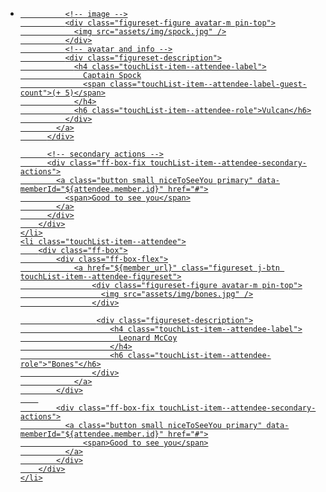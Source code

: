<!-- HTML -->

<div class="doc-box">
  <ul class="touchList">
	<li class="touchList-item--attendee">
		<div class="ff-box">
		  <div class="ff-box-flex">
			<a href="${member_url}" class="figureset j-btn touchList-item--attendee-figureset">
			  
			  <!-- image -->
			  <div class="figureset-figure avatar-m pin-top">
				<img src="assets/img/spock.jpg" />
			  </div>
			  <!-- avatar and info -->
			  <div class="figureset-description">
				<h4 class="touchList-item--attendee-label">
				  Captain Spock
				  <span class="touchList-item--attendee-label-guest-count">(+ 5)</span>
				</h4>
				<h6 class="touchList-item--attendee-role">Vulcan</h6>
			  </div>
			</a>
		  </div>

		  <!-- secondary actions -->
		  <div class="ff-box-fix touchList-item--attendee-secondary-actions">
			<a class="button small niceToSeeYou primary" data-memberId="${attendee.member.id}" href="#">
			  <span>Good to see you</span>
			</a>
		  </div>
		</div>
	</li>
	<li class="touchList-item--attendee">
		<div class="ff-box">
			<div class="ff-box-flex">
				<a href="${member_url}" class="figureset j-btn touchList-item--attendee-figureset">
					<div class="figureset-figure avatar-m pin-top">
					  <img src="assets/img/bones.jpg" />
					</div>

					 <div class="figureset-description">
						<h4 class="touchList-item--attendee-label">
						  Leonard McCoy
						</h4>
						<h6 class="touchList-item--attendee-role">"Bones"</h6>
					</div>
				</a>
			</div>
		
			<div class="ff-box-fix touchList-item--attendee-secondary-actions">
			  <a class="button small niceToSeeYou primary" data-memberId="${attendee.member.id}" href="#">
				  <span>Good to see you</span>
			  </a>
			</div>
		</div>
	</li>